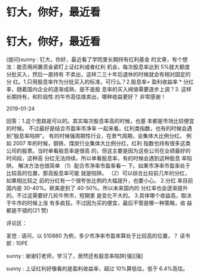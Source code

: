 # 钉大，你好，最近看

# 钉大，你好，最近看

(提问)sunny : 钉大，你好，最近看了学院里长期持有红利基金 的文章，有个想法：能否用闲置资金紧盯上证红利或者红利 机会，每次股息率达到 5%就大额度分批买入，然后一直持有 不卖出，这样二三十年后退休的时候就会有相对固定的分 红。1.只用股息率作为分批买入的标准，可行么？2.股息率= 盈利收益率 * 分红率，随着国内企业的逐渐成熟，是不是股 息率的买入阀值需要逐步上调？3\. 这样长期持有，和阶段性 的牛市高估值卖出，哪种收益更好？ 非常感谢！

2019-01-24

回答：1.这个思路是可以的。其实每次股息率高的时候，也基 本都是市场比较便宜的时候。 不过最好是结合市盈率市净率 一起来看。红利类指数，也有的时候会遇到“股息率陷阱”。 有的时候强周期性行业，在景气周期，会集体大比例分红。 例如 2007 年的时候，钢铁、煤炭行业集体大比例分红，红利 指数也持有很多这类公司的股票。当时单看股息率是很高 的，但这主要是因为这些公司在业绩最好的时间段，这种高 分红无法持续。所以单看股息率，有的时候会遇到这种股息 率陷阱。 解决方法也很简单 （1）配合市净率市盈率看一 下。如果市净率市盈率处于比较高的位置，那高股息率可能 就是陷阱。 （2）可以综合比较前几年的分红，如果相比较之 前的分红有一个很夸张比例的大幅提升，也要小心。 2.分红 率目前国内是 30-40%。欧美是到了 40-50%。所以未来国内的 分红率也会逐渐提升的。不过这需要好几轮牛熊市，短期里 是变化不大的。 3.具体哪个收益高，取决于牛市的时候上涨 有多疯狂。不过因为买的便宜，最后不管是哪一种策略，收 益都是不错的(21 赞)

评论区：

圣觉 : 请问，以 510880 为例，多少市净率市盈率算处于比较高的位置，？ 读书郎 : 10PE

sunny : 谢谢钉老师，学习了，居然还有股息率陷阱[强][强]

sunny : 上证红利好像看的是盈利收益率，超过 10%算低估，低于 6.4%高估。